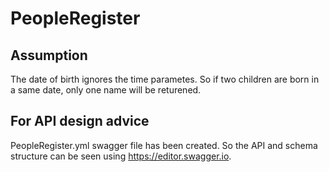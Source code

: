 # PeopleRegister
## Assumption 
  The date of birth ignores the time parametes. So if two children are born in a same date, only one name will be returened.
## For API design advice 
PeopleRegister.yml swagger file has been created. So the API and schema structure can be seen using https://editor.swagger.io.
